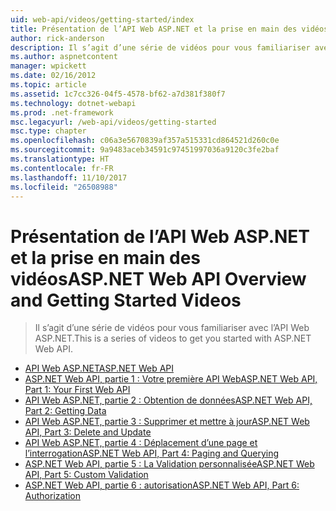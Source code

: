 ```yaml
---
uid: web-api/videos/getting-started/index
title: Présentation de l’API Web ASP.NET et la prise en main des vidéos | Documents Microsoft
author: rick-anderson
description: Il s’agit d’une série de vidéos pour vous familiariser avec l’API Web ASP.NET.
ms.author: aspnetcontent
manager: wpickett
ms.date: 02/16/2012
ms.topic: article
ms.assetid: 1c7cc326-04f5-4578-bf62-a7d381f380f7
ms.technology: dotnet-webapi
ms.prod: .net-framework
msc.legacyurl: /web-api/videos/getting-started
msc.type: chapter
ms.openlocfilehash: c06a3e5670839af357a515331cd864521d260c0e
ms.sourcegitcommit: 9a9483aceb34591c97451997036a9120c3fe2baf
ms.translationtype: HT
ms.contentlocale: fr-FR
ms.lasthandoff: 11/10/2017
ms.locfileid: "26508988"
---
```

<a name="aspnet-web-api-overview-and-getting-started-videos"></a><span data-ttu-id="d0d77-103">Présentation de l’API Web ASP.NET et la prise en main des vidéos</span><span class="sxs-lookup"><span data-stu-id="d0d77-103">ASP.NET Web API Overview and Getting Started Videos</span></span>
====================
> <span data-ttu-id="d0d77-104">Il s’agit d’une série de vidéos pour vous familiariser avec l’API Web ASP.NET.</span><span class="sxs-lookup"><span data-stu-id="d0d77-104">This is a series of videos to get you started with ASP.NET Web API.</span></span>


- [<span data-ttu-id="d0d77-105">API Web ASP.NET</span><span class="sxs-lookup"><span data-stu-id="d0d77-105">ASP.NET Web API</span></span>](aspnet-web-api.md)
- [<span data-ttu-id="d0d77-106">ASP.NET Web API, partie 1 : Votre première API Web</span><span class="sxs-lookup"><span data-stu-id="d0d77-106">ASP.NET Web API, Part 1: Your First Web API</span></span>](your-first-web-api.md)
- [<span data-ttu-id="d0d77-107">API Web ASP.NET, partie 2 : Obtention de données</span><span class="sxs-lookup"><span data-stu-id="d0d77-107">ASP.NET Web API, Part 2: Getting Data</span></span>](getting-data.md)
- [<span data-ttu-id="d0d77-108">API Web ASP.NET, partie 3 : Supprimer et mettre à jour</span><span class="sxs-lookup"><span data-stu-id="d0d77-108">ASP.NET Web API, Part 3: Delete and Update</span></span>](delete-and-update.md)
- [<span data-ttu-id="d0d77-109">API Web ASP.NET, partie 4 : Déplacement d’une page et l’interrogation</span><span class="sxs-lookup"><span data-stu-id="d0d77-109">ASP.NET Web API, Part 4: Paging and Querying</span></span>](paging-and-querying.md)
- [<span data-ttu-id="d0d77-110">ASP.NET Web API, partie 5 : La Validation personnalisée</span><span class="sxs-lookup"><span data-stu-id="d0d77-110">ASP.NET Web API, Part 5: Custom Validation</span></span>](custom-validation.md)
- [<span data-ttu-id="d0d77-111">ASP.NET Web API, partie 6 : autorisation</span><span class="sxs-lookup"><span data-stu-id="d0d77-111">ASP.NET Web API, Part 6: Authorization</span></span>](authorization.md)

